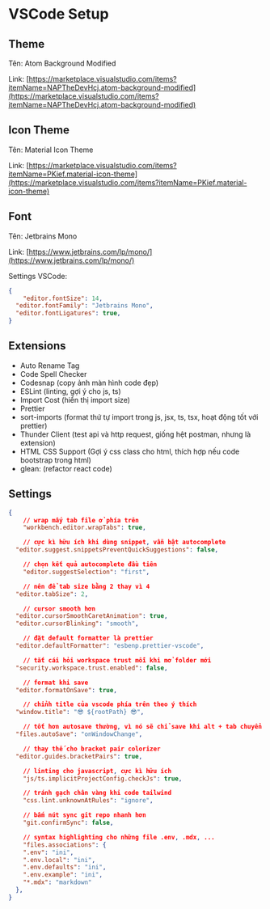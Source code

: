# VSCode Setup

## Theme

Tên: Atom Background Modified

Link: [https://marketplace.visualstudio.com/items?itemName=NAPTheDevHcj.atom-background-modified](https://marketplace.visualstudio.com/items?itemName=NAPTheDevHcj.atom-background-modified)

## Icon Theme

Tên: Material Icon Theme

Link: [https://marketplace.visualstudio.com/items?itemName=PKief.material-icon-theme](https://marketplace.visualstudio.com/items?itemName=PKief.material-icon-theme)

## Font

Tên: Jetbrains Mono

Link: [https://www.jetbrains.com/lp/mono/](https://www.jetbrains.com/lp/mono/)

Settings VSCode:

```json
{
	"editor.fontSize": 14,
  "editor.fontFamily": "Jetbrains Mono",
  "editor.fontLigatures": true,
}
```

## Extensions

- Auto Rename Tag
- Code Spell Checker
- Codesnap (copy ảnh màn hình code đẹp)
- ESLint (linting, gợi ý cho js, ts)
- Import Cost (hiển thị import size)
- Prettier
- sort-imports (format thứ tự import trong js, jsx, ts, tsx, hoạt động tốt với prettier)
- Thunder Client (test api và http request, giống hệt postman, nhưng là extension)
- HTML CSS Support (Gợi ý css class cho html, thích hợp nếu code bootstrap trong html)
- glean: (refactor react code)

## Settings

```json
{
	// wrap mấy tab file ở phía trên
	"workbench.editor.wrapTabs": true,

	// cực kì hữu ích khi dùng snippet, vẫn bật autocomplete
  "editor.suggest.snippetsPreventQuickSuggestions": false,

	// chọn kết quả autocomplete đầu tiên
	"editor.suggestSelection": "first",

	// nên để tab size bằng 2 thay vì 4
  "editor.tabSize": 2,

	// cursor smooth hơn
  "editor.cursorSmoothCaretAnimation": true,
  "editor.cursorBlinking": "smooth",

	// đặt default formatter là prettier
  "editor.defaultFormatter": "esbenp.prettier-vscode",

	// tắt cái hỏi workspace trust mỗi khi mở folder mới
  "security.workspace.trust.enabled": false,

	// format khi save
  "editor.formatOnSave": true,

	// chỉnh title của vscode phía trên theo ý thích
  "window.title": "😎 ${rootPath} 😎",

	// tốt hơn autosave thường, vì nó sẽ chỉ save khi alt + tab chuyển sang cửa sổ khác
  "files.autoSave": "onWindowChange",

	// thay thế cho bracket pair colorizer
  "editor.guides.bracketPairs": true,

	// linting cho javascript, cực kì hữu ích
	"js/ts.implicitProjectConfig.checkJs": true,

	// tránh gạch chân vàng khi code tailwind
	"css.lint.unknownAtRules": "ignore",

	// bấm nút sync git repo nhanh hơn
	"git.confirmSync": false,

	// syntax highlighting cho những file .env, .mdx, ...
	"files.associations": {
    ".env": "ini",
    ".env.local": "ini",
    ".env.defaults": "ini",
    ".env.example": "ini",
    "*.mdx": "markdown"
  },
}
```